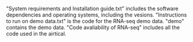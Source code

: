 "System requirements and Installation guide.txt" includes the software dependencies and operating systems, including the vesions.
"Instructions to run on demo data.txt" is the code for the RNA-seq demo data.
"demo" contains the demo data.
"Code avaliability of RNA-seq" includes all the code used in the airtical.
